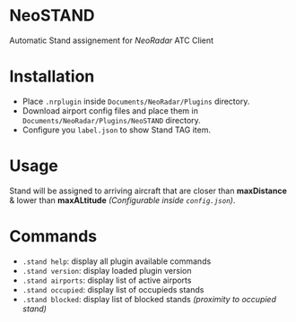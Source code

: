 # NeoSTAND
Automatic Stand assignement for *NeoRadar* ATC Client <br>

# Installation
- Place `.nrplugin` inside `Documents/NeoRadar/Plugins` directory.
- Download airport config files and place them in `Documents/NeoRadar/Plugins/NeoSTAND` directory.
- Configure you `label.json` to show Stand TAG item.

# Usage
Stand will be assigned to arriving aircraft that are closer than **maxDistance** & lower than **maxALtitude** _(Configurable inside `config.json`)_.

# Commands
- `.stand help`: display all plugin available commands <br>
- `.stand version`: display loaded plugin version <br>
- `.stand airports`: display list of active airports <br>
- `.stand occupied`: display list of occupieds stands <br>
- `.stand blocked`: display list of blocked stands _(proximity to occupied stand)_ <br>
